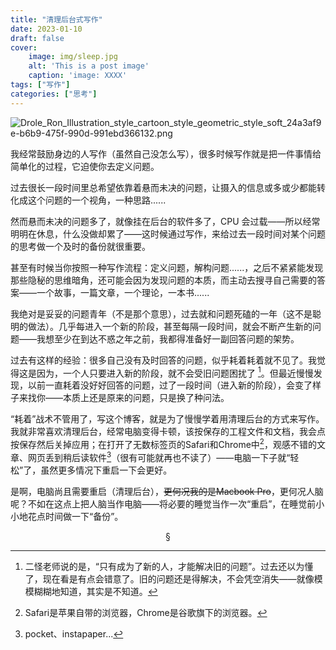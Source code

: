 ```yaml
---
title: "清理后台式写作"
date: 2023-01-10
draft: false
cover:
	image: img/sleep.jpg
	alt: 'This is a post image'
	caption: 'image: XXXX'
tags: ["写作"]
categories: ["思考"]
---
```


![Drole_Ron_Illustration_style_cartoon_style_geometric_style_soft_24a3af9e-b6b9-475f-990d-991ebd366132.png](https://obsidian-dro-0203-1315001739.cos.ap-guangzhou.myqcloud.com/%E5%88%9D%E6%AD%A5%E5%9B%BE%E5%BA%8A/Pic/202301040001026.png)

我经常鼓励身边的人写作（虽然自己没怎么写），很多时候写作就是把一件事情给简单化的过程，它迫使你去定义问题。

过去很长一段时间里总希望依靠着悬而未决的问题，让摄入的信息或多或少都能转化成这个问题的一个视角，一种思路......

然而悬而未决的问题多了，就像挂在后台的软件多了，CPU 会过载——所以经常明明在休息，什么没做却累了——这时候通过写作，来给过去一段时间对某个问题的思考做一个及时的备份就很重要。

甚至有时候当你按照一种写作流程：定义问题，解构问题......，之后不紧紧能发现那些隐秘的思维暗角，还可能会因为发现问题的本质，而主动去搜寻自己需要的答案——一个故事，一篇文章，一个理论，一本书......

我绝对是妥妥的问题青年（不是那个意思），过去就和问题死磕的一年（这不是聪明的做法）。几乎每进入一个新的阶段，甚至每隔一段时间，就会不断产生新的问题——我想至少在到达不惑之年之前，我都得准备好一副回答问题的架势。

过去有这样的经验：很多自己没有及时回答的问题，似乎耗着耗着就不见了。我觉得这是因为，一个人只要进入新的阶段，就不会受旧问题困扰了 [^1]。但最近慢慢发现，以前一直耗着没好好回答的问题，过了一段时间（进入新的阶段），会变了样子来找你——本质上还是原来的问题，只是换了种问法。

“耗着”战术不管用了，写这个博客，就是为了慢慢学着用清理后台的方式来写作。我就非常喜欢清理后台，经常电脑变得卡顿，该按保存的工程文件和文档，我会点按保存然后关掉应用；在打开了无数标签页的Safari和Chrome中[^2]，观感不错的文章、网页丢到稍后读软件[^3]（很有可能就再也不读了）——电脑一下子就“轻松”了，虽然更多情况下重启一下会更好。

是啊，电脑尚且需要重启（清理后台），~~更何况我的是Macbook Pro~~，更何况人脑呢？不如在这点上把人脑当作电脑——将必要的睡觉当作一次“重启”，在睡觉前小小地花点时间做一下“备份”。





 <center>§</center>

[^1]: 二怪老师说的是，“只有成为了新的人，才能解决旧的问题”。过去还以为懂了，现在看是有点会错意了。旧的问题还是得解决，不会凭空消失——就像模模糊糊地知道，其实是不知道。
[^2]: Safari是苹果自带的浏览器，Chrome是谷歌旗下的浏览器。
[^3]: pocket、instapaper...